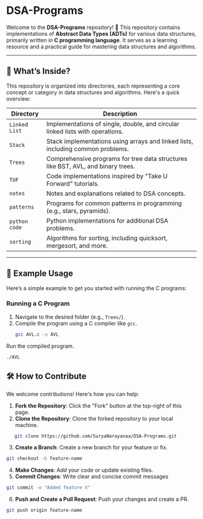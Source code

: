 # DSA-Programs

Welcome to the **DSA-Programs** repository! 🎉 This repository contains implementations of **Abstract Data Types (ADTs)** for various data structures, primarily written in **C programming language**. It serves as a learning resource and a practical guide for mastering data structures and algorithms.

---

## 🌳 What’s Inside?

This repository is organized into directories, each representing a core concept or category in data structures and algorithms. Here's a quick overview:

| **Directory**    | **Description**                                                                 |
|-------------------|---------------------------------------------------------------------------------|
| `Linked List`    | Implementations of single, double, and circular linked lists with operations.   |
| `Stack`          | Stack implementations using arrays and linked lists, including common problems. |
| `Trees`          | Comprehensive programs for tree data structures like BST, AVL, and binary trees.|
| `TUF`            | Code implementations inspired by "Take U Forward" tutorials.                   |
| `notes`          | Notes and explanations related to DSA concepts.                                |
| `patterns`       | Programs for common patterns in programming (e.g., stars, pyramids).           |
| `python code`    | Python implementations for additional DSA problems.                            |
| `sorting`        | Algorithms for sorting, including quicksort, mergesort, and more.              |

---

## 🔧 Example Usage

Here’s a simple example to get you started with running the C programs:

### **Running a C Program**
1. Navigate to the desired folder (e.g., `Trees/`).
2. Compile the program using a C compiler like `gcc`.  
   ```bash
   gcc AVL.c -o AVL

Run the compiled program.

```./AVL            ```

## 🛠️ How to Contribute

We welcome contributions! Here's how you can help:

1. **Fork the Repository**: Click the "Fork" button at the top-right of this page.
2. **Clone the Repository**: Clone the forked repository to your local machine.  
```bash
   git clone https://github.com/SuryaNarayanaa/DSA-Programs.git
   ```
3. **Create a Branch**: Create a new branch for your feature or fix.
```bash
git checkout -b feature-name         
```

4. **Make Changes**: Add your code or update existing files.
5. **Commit Changes**: Write clear and concise commit messages
```bash
git commit -m "Added feature X"
```
6. **Push and Create a Pull Request**: Push your changes and create a PR.
```bash
git push origin feature-name
```
